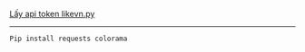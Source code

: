 [Lấy api token likevn.py](https://like.vn/docs/api)
- - - - - - - - - - - - - - - - - - - - - - - - - -
```Pip install requests colorama```
